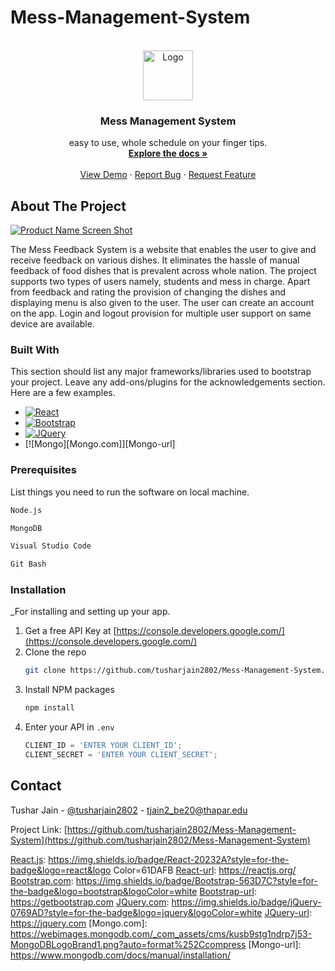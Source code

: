 # Mess-Management-System

<!-- PROJECT LOGO -->
<br />
<div align="center">
  <a href="#">
    <img src="https://github.com/tusharjain2802/Mess-Management-System/blob/main/public/imgs/favicon.png" alt="Logo" width="80" height="80">
  </a>

  <h3 align="center">Mess Management System</h3>

  <p align="center">
   easy to use, whole schedule on your finger tips.
    <br />
    <a href="https://github.com/tusharjain2802/Mess-Management-System/blob/main/Docs.pdf"><strong>Explore the docs »</strong></a>
    <br />
    <br />
    <a href="https://hostel-mess-management-system.herokuapp.com/">View Demo</a>
    ·
    <a href="mailto:tjain2_be20@thapar.edu">Report Bug</a>
    ·
    <a href="mailto:tjain2_be20@thapar.edu">Request Feature</a>
  </p>
</div>


<!-- ABOUT THE PROJECT -->
## About The Project

[![Product Name Screen Shot][product-screenshot]](https://hostel-mess-management-system.herokuapp.com/)

The Mess Feedback System is a website that enables the user to give and receive feedback on various dishes. It eliminates the hassle of manual feedback of food dishes that is prevalent across whole nation. 
The project supports two types of users namely, students and mess in charge. 
Apart from feedback and rating the provision of changing the dishes and displaying menu is also given to the user. The user can create an account on the app. Login and logout provision for multiple user support on same device are available.


### Built With

This section should list any major frameworks/libraries used to bootstrap your project. Leave any add-ons/plugins for the acknowledgements section. Here are a few examples.

* [![React][React.js]][React-url]
* [![Bootstrap][Bootstrap.com]][Bootstrap-url]
* [![JQuery][JQuery.com]][JQuery-url]
* [![Mongo][Mongo.com]][Mongo-url]


### Prerequisites

List things you need to run the software on local machine.
  ```sh
  Node.js
  ```
  ```sh
  MongoDB
  ```
  ```sh
  Visual Studio Code
  ```
  ```sh
  Git Bash
  ```

### Installation

_For installing and setting up your app.

1. Get a free API Key at [https://console.developers.google.com/](https://console.developers.google.com/)
2. Clone the repo
   ```sh
   git clone https://github.com/tusharjain2802/Mess-Management-System.git
   ```
3. Install NPM packages
   ```sh
   npm install
   ```
4. Enter your API in `.env`
   ```js
   CLIENT_ID = 'ENTER YOUR CLIENT_ID';
   CLIENT_SECRET = 'ENTER YOUR CLIENT_SECRET';
   ```

<!-- CONTACT -->
## Contact

Tushar Jain - [@tusharjain2802](https://twitter.com/tusharjain2802) - tjain2_be20@thapar.edu

Project Link: [https://github.com/tusharjain2802/Mess-Management-System](https://github.com/tusharjain2802/Mess-Management-System)


<!-- MARKDOWN LINKS & IMAGES -->
<!-- https://www.markdownguide.org/basic-syntax/#reference-style-links -->
[contributors-shield]: https://img.shields.io/github/contributors/othneildrew/Best-README-Template.svg?style=for-the-badge
[contributors-url]: https://github.com/othneildrew/Best-README-Template/graphs/contributors
[forks-shield]: https://img.shields.io/github/forks/othneildrew/Best-README-Template.svg?style=for-the-badge
[forks-url]: https://github.com/othneildrew/Best-README-Template/network/members
[stars-shield]: https://img.shields.io/github/stars/othneildrew/Best-README-Template.svg?style=for-the-badge
[stars-url]: https://github.com/othneildrew/Best-README-Template/stargazers
[issues-shield]: https://img.shields.io/github/issues/othneildrew/Best-README-Template.svg?style=for-the-badge
[issues-url]: https://github.com/othneildrew/Best-README-Template/issues
[license-shield]: https://img.shields.io/github/license/othneildrew/Best-README-Template.svg?style=for-the-badge
[license-url]: https://github.com/othneildrew/Best-README-Template/blob/master/LICENSE.txt
[linkedin-shield]: https://img.shields.io/badge/-LinkedIn-black.svg?style=for-the-badge&logo=linkedin&colorB=555
[linkedin-url]: https://linkedin.com/in/othneildrew
[product-screenshot]: images/screenshot.png
[Next.js]: https://img.shields.io/badge/next.js-000000?style=for-the-badge&logo=nextdotjs&logoColor=white
[Next-url]: https://nextjs.org/
[React.js]: https://img.shields.io/badge/React-20232A?style=for-the-badge&logo=react&logoColor=61DAFB
[React-url]: https://reactjs.org/
[Vue.js]: https://img.shields.io/badge/Vue.js-35495E?style=for-the-badge&logo=vuedotjs&logoColor=4FC08D
[Vue-url]: https://vuejs.org/
[Angular.io]: https://img.shields.io/badge/Angular-DD0031?style=for-the-badge&logo=angular&logoColor=white
[Angular-url]: https://angular.io/
[Svelte.dev]: https://img.shields.io/badge/Svelte-4A4A55?style=for-the-badge&logo=svelte&logoColor=FF3E00
[Svelte-url]: https://svelte.dev/
[Laravel.com]: https://img.shields.io/badge/Laravel-FF2D20?style=for-the-badge&logo=laravel&logoColor=white
[Laravel-url]: https://laravel.com
[Bootstrap.com]: https://img.shields.io/badge/Bootstrap-563D7C?style=for-the-badge&logo=bootstrap&logoColor=white
[Bootstrap-url]: https://getbootstrap.com
[JQuery.com]: https://img.shields.io/badge/jQuery-0769AD?style=for-the-badge&logo=jquery&logoColor=white
[JQuery-url]: https://jquery.com 

<!-- MARKDOWN LINKS & IMAGES -->
<!-- https://www.markdownguide.org/basic-syntax/#reference-style-links -->
[linkedin-url]: https://www.linkedin.com/in/tushar-jain-94a6a2194/
[product-screenshot]: https://github.com/tusharjain2802/Mess-Management-System/blob/main/Screenshots/shot.png
[React.js]: https://img.shields.io/badge/React-20232A?style=for-the-badge&logo=react&logo   Color=61DAFB
[React-url]: https://reactjs.org/
[Bootstrap.com]: https://img.shields.io/badge/Bootstrap-563D7C?style=for-the-badge&logo=bootstrap&logoColor=white
[Bootstrap-url]: https://getbootstrap.com
[JQuery.com]: https://img.shields.io/badge/jQuery-0769AD?style=for-the-badge&logo=jquery&logoColor=white
[JQuery-url]: https://jquery.com 
[Mongo.com]: https://webimages.mongodb.com/_com_assets/cms/kusb9stg1ndrp7j53-MongoDBLogoBrand1.png?auto=format%252Ccompress
[Mongo-url]: https://www.mongodb.com/docs/manual/installation/
